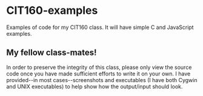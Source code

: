 # CIT160-examples
Examples of code for my CIT160 class. It will have simple C and JavaScript examples.


## My fellow class-mates!
In order to preserve the integrity of this class, please only view the source code once you have made sufficient efforts to write it on your own. I have provided--in most cases--screenshots and executables (I have both Cygwin and UNIX executables) to help show how the output/input should look.

